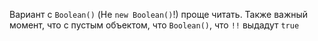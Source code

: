 Вариант с `Boolean()` (Не `new Boolean()`!) проще читать. Также важный момент, что с пустым объектом, что `Boolean()`, что `!!` выдадут `true` 